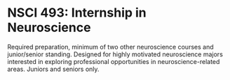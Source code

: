 # NSCI 493: Internship in Neuroscience

Required preparation, minimum of two other neuroscience courses and junior/senior standing. Designed for highly motivated neuroscience majors interested in exploring professional opportunities in neuroscience-related areas. Juniors and seniors only.